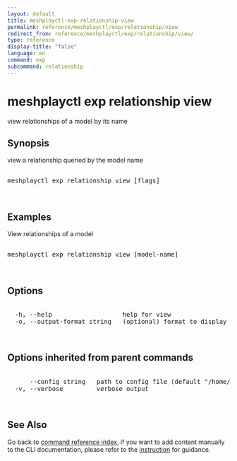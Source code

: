```yaml
---
layout: default
title: meshplayctl-exp-relationship-view
permalink: reference/meshplayctl/exp/relationship/view
redirect_from: reference/meshplayctl/exp/relationship/view/
type: reference
display-title: "false"
language: en
command: exp
subcommand: relationship
---
```


# meshplayctl exp relationship view

view relationships of a model by its name

## Synopsis

view a relationship queried by the model name
<pre class='codeblock-pre'>
<div class='codeblock'>
meshplayctl exp relationship view [flags]

</div>
</pre> 

## Examples

View relationships of a model
<pre class='codeblock-pre'>
<div class='codeblock'>
meshplayctl exp relationship view [model-name]

</div>
</pre> 

## Options

<pre class='codeblock-pre'>
<div class='codeblock'>
  -h, --help                   help for view
  -o, --output-format string   (optional) format to display in [json| yaml] (default "yaml")

</div>
</pre>

## Options inherited from parent commands

<pre class='codeblock-pre'>
<div class='codeblock'>
      --config string   path to config file (default "/home/runner/.meshplay/config.yaml")
  -v, --verbose         verbose output

</div>
</pre>

## See Also

Go back to [command reference index](/reference/meshplayctl/), if you want to add content manually to the CLI documentation, please refer to the [instruction](/project/contributing/contributing-cli#preserving-manually-added-documentation) for guidance.
